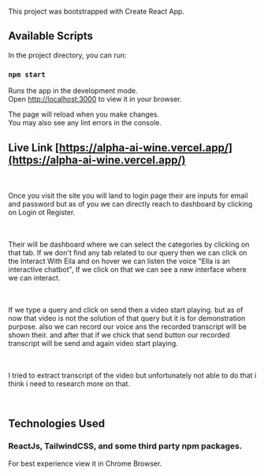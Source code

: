  

This project was bootstrapped with Create React App.

## Available Scripts

In the project directory, you can run:

### `npm start`

Runs the app in the development mode.\
Open [http://localhost:3000](http://localhost:3000) to view it in your browser.

The page will reload when you make changes.\
You may also see any lint errors in the console.


## Live Link [https://alpha-ai-wine.vercel.app/](https://alpha-ai-wine.vercel.app/)
 

<br><br>
 Once you visit the site you will land to login page their are inputs for email and password but as of you we can directly reach to dashboard by clicking on Login ot Register.

 <br> <br>
 Their will be dashboard where we can select the categories by clicking on that tab. If we don't find any tab related to our query then we can click on the   Interact With Eila  and on hover we can listen the voice "Ella is an 
interactive chatbot", If we click on that we can see a new interface where we can interact. 

 <br> <br>
 If we type a query and click on send then a video start playing. but as of now that video is not the solution of that query but it is for demonstration purpose. also we can record our voice ans the recorded transcript will be shown their. and after that if we chick that send button our recorded transcript will be send and again video start playing.


<br> <br>
I tried to extract transcript of the video but unfortunately not able to do that i think i need to research more on that.

<br>

## Technologies Used

### ReactJs, TailwindCSS, and some third party npm packages.



For best experience view it in Chrome Browser.
